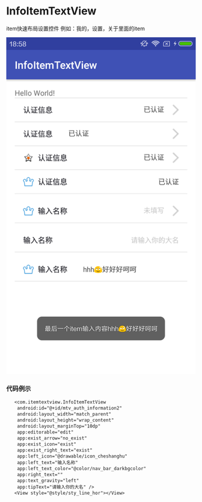 # InfoItemTextView
item快速布局设置控件 例如：我的，设置，关于里面的item

![github](https://raw.githubusercontent.com/FangWW/InfoItemTextView/master/device-2016-09-06-185828.png "github")
      
###  代码例示
       <com.itemtextview.InfoItemTextView
        android:id="@+id/mtv_auth_information2"
        android:layout_width="match_parent"
        android:layout_height="wrap_content"
        android:layout_marginTop="10dp"
        app:editorable="edit"
        app:exist_arrow="no_exist"
        app:exist_icon="exist"
        app:exist_right_text="exist"
        app:left_icon="@drawable/icon_cheshanghu"
        app:left_text="输入名称"
        app:left_text_color="@color/nav_bar_darkbgcolor"
        app:right_text=""
        app:text_gravity="left"
        app:tipText="请输入你的大名" />
       <View style="@style/sty_line_hor"></View>
